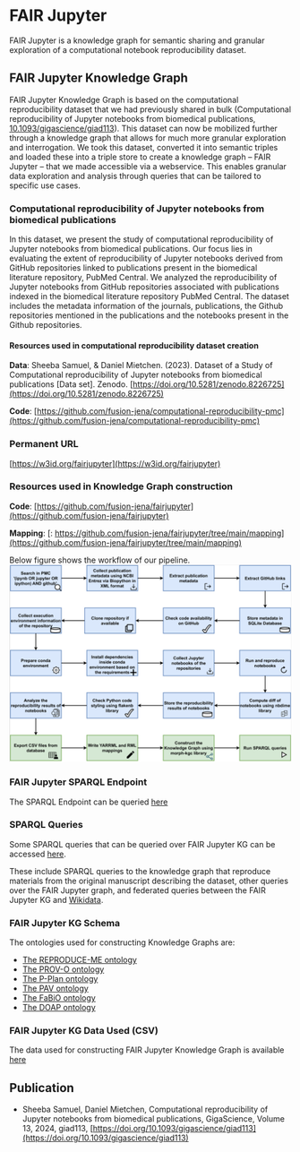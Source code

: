 # FAIR Jupyter

FAIR Jupyter is a knowledge graph for semantic sharing and granular exploration of a computational notebook reproducibility dataset.

## FAIR Jupyter Knowledge Graph
FAIR Jupyter Knowledge Graph is based on the computational reproducibility dataset that we had previously shared in bulk (Computational reproducibility of Jupyter notebooks from biomedical publications, [10.1093/gigascience/giad113](https://doi.org/10.1093/gigascience/giad113)). This dataset can now be mobilized further through a knowledge graph that allows for much more granular exploration and interrogation. We took this dataset, converted it into semantic triples and loaded these into a triple store to create a knowledge graph – FAIR Jupyter – that we made accessible via a webservice. This enables granular data exploration and analysis through queries that can be tailored to specific use cases.


### Computational reproducibility of Jupyter notebooks from biomedical publications
In this dataset, we present the study of computational reproducibility of Jupyter notebooks from biomedical publications. Our focus lies in evaluating the extent of reproducibility of Jupyter notebooks derived from GitHub repositories linked to publications present in the biomedical literature repository, PubMed Central. We analyzed the reproducibility of Jupyter notebooks from GitHub repositories associated with publications indexed in the biomedical literature repository PubMed Central. The dataset includes the metadata information of the journals, publications, the Github repositories mentioned in the publications and the notebooks present in the Github repositories.

#### Resources used in computational reproducibility dataset creation
**Data**: Sheeba Samuel, & Daniel Mietchen. (2023). Dataset of a Study of Computational reproducibility of Jupyter notebooks from biomedical publications [Data set]. Zenodo. [https://doi.org/10.5281/zenodo.8226725](https://doi.org/10.5281/zenodo.8226725)

**Code**: [https://github.com/fusion-jena/computational-reproducibility-pmc](https://github.com/fusion-jena/computational-reproducibility-pmc)


### Permanent URL
[https://w3id.org/fairjupyter](https://w3id.org/fairjupyter)

### Resources used in Knowledge Graph construction
**Code**: [https://github.com/fusion-jena/fairjupyter](https://github.com/fusion-jena/fairjupyter)

**Mapping**: [: https://github.com/fusion-jena/fairjupyter/tree/main/mapping](https://github.com/fusion-jena/fairjupyter/tree/main/mapping)

Below figure shows the workflow of our pipeline.
![image info](./docs/content/images/workflow.png)

### FAIR Jupyter SPARQL Endpoint
The SPARQL Endpoint can be queried [here](https://reproduceme.uni-jena.de/#/dataset/fairjupyter/query)

### SPARQL Queries
Some SPARQL queries that can be queried over FAIR Jupyter KG can be accessed [here](https://github.com/fusion-jena/fairjupyter/tree/main/sparql_query).

These include SPARQL queries to the knowledge graph that reproduce materials from the
original manuscript describing the dataset, other queries over the FAIR Jupyter graph, and federated queries between the FAIR Jupyter KG and [Wikidata](https://query.wikidata.org/).

### FAIR Jupyter KG Schema
The ontologies used for constructing Knowledge Graphs are:
* [The REPRODUCE-ME ontology](https://w3id.org/reproduceme/)
* [The PROV-O ontology](https://www.w3.org/TR/prov-o/)
* [The P-Plan ontology](http://purl.org/net/p-plan#)
* [The PAV ontology](http://purl.org/pav/)
* [The FaBiO ontology](http://purl.org/spar/fabio)
* [The DOAP ontology](http://usefulinc.com/ns/doap#)

### FAIR Jupyter KG Data Used (CSV)
The data used for constructing FAIR Jupyter Knowledge Graph is available [here](https://github.com/fusion-jena/fairjupyter/tree/main/data)


## Publication

* Sheeba Samuel, Daniel Mietchen, Computational reproducibility of Jupyter notebooks from biomedical publications, GigaScience, Volume 13, 2024, giad113, [https://doi.org/10.1093/gigascience/giad113](https://doi.org/10.1093/gigascience/giad113)